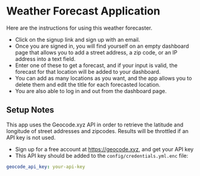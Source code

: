 # Weather Forecast Application

Here are the instructions for using this weather forecaster.
* Click on the signup link and sign up with an email.
* Once you are signed in, you will find yourself on an empty dashboard page that allows you to add a street address, a zip code, or an IP address into a text field.
* Enter one of these to get a forecast, and if your input is valid, the forecast for that location will be added to your dashboard.
* You can add as many locations as you want, and the app allows you to delete them and edit the title for each forecasted location.
* You are also able to log in and out from the dashboard page.

## Setup Notes
This app uses the Geocode.xyz API in order to retrieve the latitude and longitude of street addresses and zipcodes. Results will be throttled if an API key is not used.
* Sign up for a free account at https://geocode.xyz, and get your API key
* This API key should be added to the `config/credentials.yml.enc` file:
```yaml
geocode_api_key: your-api-key
```
